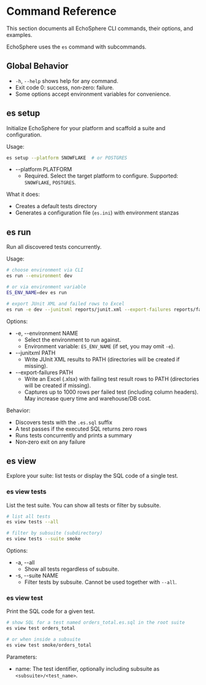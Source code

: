 # Command Reference

This section documents all EchoSphere CLI commands, their options, and examples.

EchoSphere uses the `es` command with subcommands.

## Global Behavior
- `-h`, `--help` shows help for any command.
- Exit code 0: success, non‑zero: failure.
- Some options accept environment variables for convenience.

## es setup
Initialize EchoSphere for your platform and scaffold a suite and configuration.

Usage:
```sh
es setup --platform SNOWFLAKE  # or POSTGRES
```

- --platform PLATFORM
  - Required. Select the target platform to configure. Supported: `SNOWFLAKE`, `POSTGRES`.

What it does:
- Creates a default tests directory
- Generates a configuration file (`es.ini`) with environment stanzas

## es run
Run all discovered tests concurrently.

Usage:
```sh
# choose environment via CLI
es run --environment dev

# or via environment variable
ES_ENV_NAME=dev es run

# export JUnit XML and failed rows to Excel
es run -e dev --junitxml reports/junit.xml --export-failures reports/failures.xlsx
```

Options:
- -e, --environment NAME
  - Select the environment to run against.
  - Environment variable: `ES_ENV_NAME` (if set, you may omit `-e`).
- --junitxml PATH
  - Write JUnit XML results to PATH (directories will be created if missing).
- --export-failures PATH
  - Write an Excel (.xlsx) with failing test result rows to PATH (directories will be created if missing).
  - Captures up to 1000 rows per failed test (including column headers). May increase query time and warehouse/DB cost.

Behavior:
- Discovers tests with the `.es.sql` suffix
- A test passes if the executed SQL returns zero rows
- Runs tests concurrently and prints a summary
- Non‑zero exit on any failure

## es view
Explore your suite: list tests or display the SQL code of a single test.

### es view tests
List the test suite. You can show all tests or filter by subsuite.

```sh
# list all tests
es view tests --all

# filter by subsuite (subdirectory)
es view tests --suite smoke
```

Options:
- -a, --all
  - Show all tests regardless of subsuite.
- -s, --suite NAME
  - Filter tests by subsuite. Cannot be used together with `--all`.

### es view test
Print the SQL code for a given test.

```sh
# show SQL for a test named orders_total.es.sql in the root suite
es view test orders_total

# or when inside a subsuite
es view test smoke/orders_total
```

Parameters:
- name: The test identifier, optionally including subsuite as `<subsuite>/<test_name>`.
